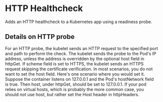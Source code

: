 # HTTP Healthcheck

Adds an HTTP healthcheck to a Kubernetes app using a readiness probe.

## Details on HTTP probe

For an HTTP probe, the kubelet sends an HTTP request to the specified port and path to perform the check. 
The kubelet sends the probe to the Pod's IP address, unless the address is overridden by the optional host field in httpGet. 
If scheme field is set to HTTPS, the kubelet sends an HTTPS request skipping the certificate verification. 
In most scenarios, you do not want to set the host field. Here's one scenario where you would set it. 
Suppose the container listens on 127.0.0.1 and the Pod's hostNetwork field is true. 
Then host, under httpGet, should be set to 127.0.0.1. 
If your pod relies on virtual hosts, which is probably the more common case, you should not use host, but rather set the Host header in httpHeaders.
